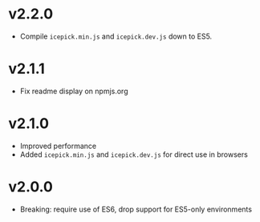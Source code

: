 # v2.2.0
- Compile `icepick.min.js` and `icepick.dev.js` down to ES5.

# v2.1.1
- Fix readme display on npmjs.org

# v2.1.0
- Improved performance
- Added `icepick.min.js` and `icepick.dev.js` for direct use in browsers

# v2.0.0
- Breaking: require use of ES6, drop support for ES5-only environments
